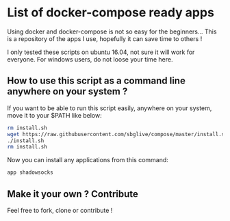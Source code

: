 # List of docker-compose ready apps
Using docker and docker-compose is not so easy for the beginners... This is a repository of the apps I use, hopefully it can save time to others !

I only tested these scripts on ubuntu 16.04, not sure it will work for everyone. 
For windows users, do not loose your time here.


## How to use this script as a command line anywhere on your system ?
If you want to be able to run this script easily, anywhere on your system, move it to your $PATH like below:

```bash
rm install.sh
wget https://raw.githubusercontent.com/sbglive/compose/master/install.sh && chmod +x install.sh
./install.sh
rm install.sh
```

Now you can install any applications from this command:
```bash
app shadowsocks
```

## Make it your own ? Contribute
Feel free to fork, clone or contribute !
